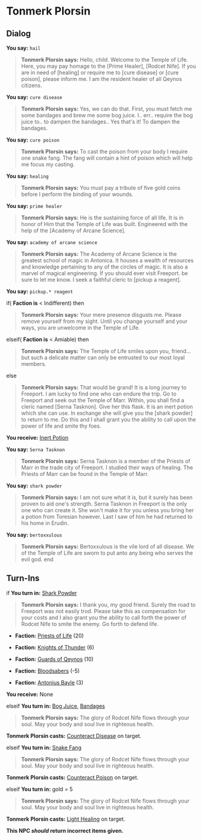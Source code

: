 # Tonmerk Plorsin
## Dialog

**You say:** `hail`



>**Tonmerk Plorsin says:** Hello, child.  Welcome to the Temple of Life. Here, you may pay homage to the [Prime Healer], [Rodcet Nife].  If you are in need of [healing] or require me to [cure disease] or [cure poison], please inform me.  I am the resident healer of all Qeynos citizens.

**You say:** `cure disease`



>**Tonmerk Plorsin says:** Yes, we can do that.  First, you must fetch me some bandages and brew me some bog juice.  I.. err.. require the bog juice to.. to dampen the bandages.. Yes that's it!  To dampen the bandages.

**You say:** `cure poison`



>**Tonmerk Plorsin says:** To cast the poison from your body I require one snake fang.  The fang will contain a hint of poison which will help me focus my casting.

**You say:** `healing`



>**Tonmerk Plorsin says:** You must pay a tribute of five gold coins before I perform the binding of your wounds.

**You say:** `prime healer`



>**Tonmerk Plorsin says:** He is the sustaining force of all life.  It is in honor of Him that the Temple of Life was built.  Engineered with the help of the [Academy of Arcane Science].

**You say:** `academy of arcane science`



>**Tonmerk Plorsin says:** The Academy of Arcane Science is the greatest school of magic in Antonica.  It houses a wealth of resources and knowledge pertaining to any of the circles of magic.  It is also a marvel of magical engineering.  If you should ever visit Freeport. be sure to let me know.  I seek a faithful cleric to [pickup a reagent].

**You say:** `pickup.* reagent`



if( **Faction is** < Indifferent) then 



>**Tonmerk Plorsin says:** Your mere presence disgusts me. Please remove yourself from my sight. Until you change yourself and your ways, you are unwelcome in the Temple of Life.


elseif( **Faction is** < Amiable) then 



>**Tonmerk Plorsin says:** The Temple of Life smiles upon you, friend... but such a delicate matter can only be entrusted to our most loyal members.


else 



>**Tonmerk Plorsin says:** That would be grand! It is a long journey to Freeport. I am lucky to find one who can endure the trip. Go to Freeport and seek out the Temple of Marr. Within, you shall find a cleric named [Serna Tasknon]. Give her this flask. It is an inert potion which she can use. In exchange she will give you the [shark powder] to return to me. Do this and I shall grant you the ability to call upon the power of life and smite thy foes.



**You receive:**  [Inert Potion](/item/13983)


**You say:** `Serna Tasknon`




>**Tonmerk Plorsin says:** Serna Tasknon is a member of the Priests of Marr in the trade city of Freeport. I studied their ways of healing. The Priests of Marr can be found in the Temple of Marr.

**You say:** `shark powder`




>**Tonmerk Plorsin says:** I am not sure what it is, but it surely has been proven to aid one's strength. Serna Tasknon in Freeport is the only one who can create it. She won't make it for you unless you bring her a potion from Toresian however. Last I saw of him he had returned to his home in Erudin.

**You say:** `bertoxxulous`



>**Tonmerk Plorsin says:** Bertoxxulous is the vile lord of all disease. We of the Temple of Life are sworn to put anto any being who serves the evil god.
end

## Turn-Ins




if **You turn in:** [Shark Powder](/item/12125)


>**Tonmerk Plorsin says:** I thank you, my good friend. Surely the road to Freeport was not easily trod. Please take this as compensation for your costs and I also grant you the ability to call forth the power of Rodcet Nife to smite the enemy. Go forth to defend life.





* __Faction:__ [Priests of Life](/faction/341) (20)


* __Faction:__ [Knights of Thunder](/faction/280) (6)


* __Faction:__ [Guards of Qeynos](/faction/262) (10)


* __Faction:__ [Bloodsabers](/faction/221) (-5)


* __Faction:__ [Antonius Bayle](/faction/219) (3)


 **You receive:** None 

elseif **You turn in:** [Bog Juice](/item/16581), [Bandages](/item/13009)


>**Tonmerk Plorsin says:** The glory of Rodcet Nife flows through your soul. May your body and soul live in righteous health.


**Tonmerk Plorsin casts:** [Counteract Disease](/spell/96) on target.

elseif **You turn in:** [Snake Fang](/item/13067)


>**Tonmerk Plorsin says:** The glory of Rodcet Nife flows through your soul. May your body and soul live in righteous health.


**Tonmerk Plorsin casts:** [Counteract Poison](/spell/95) on target.

elseif **You turn in:** gold = 5


>**Tonmerk Plorsin says:** The glory of Rodcet Nife flows through your soul. May your body and soul live in righteous health.


**Tonmerk Plorsin casts:** [Light Healing](/spell/17) on target.

**This NPC *should* return incorrect items given.**
